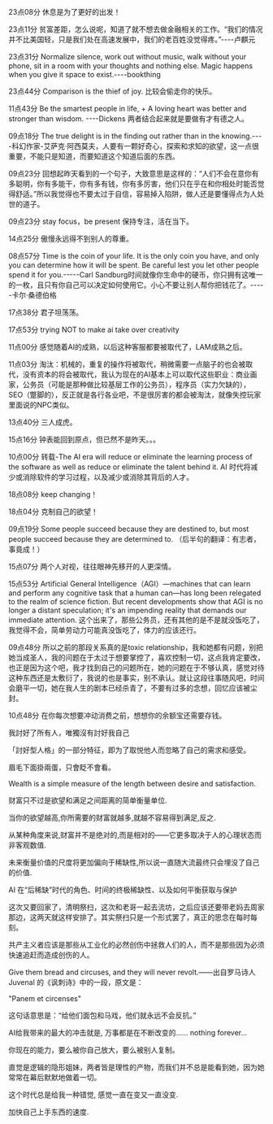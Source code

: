 23点08分 休息是为了更好的出发！

23点11分 贫富差距，怎么说呢，知道了就不想去做金融相关的工作。“我们的情况并不比美国轻，只是我们处在高速发展中，我们的老百姓没觉得疼。”----卢麒元

23点31分 Normalize silence, work out without music, walk without your phone, sit in a room with your thoughts and nothing else. Magic happens when you give it space to exist.----bookthing

23点44分 Comparison is the thief of joy. 比较会偷走你的快乐。

11点43分 Be the smartest people in life, + A loving heart was better and stronger than wisdom. ----Dickens 两者结合起来就是要做有才有德之人。

09点18分 The true delight is in the finding out rather than in the knowing.----科幻作家-艾萨克·阿西莫夫，人要有一颗好奇心，探索和求知的欲望，这一点很重要，不能只是知道，而要知道这个知道后面的东西。

09点23分 回想起昨天看到的一个句子，大致意思是这样的：“人们不会在意你有多聪明，你有多能干，你有多有钱，你有多厉害，他们只在乎在和你相处时能否觉得舒适。”所以我觉得也不要太过于自信，容易掉入陷阱，做人还是要懂得点为人处世的道子。

09点23分 stay focus，be present 保持专注，活在当下。

14点25分 傲慢永远得不到别人的尊重。

08点57分 Time is the coin of your life. It is the only coin you have, and only you can determine how it will be spent. Be careful lest you let other people spend it for you.-----Carl Sandburg时间就像你生命中的硬币，你只拥有这唯一的一枚，且只有你自己可以决定如何使用它。小心不要让别人帮你把钱花了。-----卡尔·桑德伯格

17点38分 君子坦荡荡。

17点53分 trying NOT to make ai take over creativity

11点00分 感觉随着AI的成熟，以后这种客服都要被取代了，LAM成熟之后。

11点03分 淘汰：机械的，重复的操作将被取代，稍微需要一点脑子的也会被取代，没有资本的将会被取代，我认为现在的AI基本上可以取代这些职业：商业画家，公务员（可能是那种做比较基层工作的公务员），程序员（实力欠缺的），SEO（蹩脚的），反正就是各行各业吧，不是很厉害的都会被淘汰，就像失控玩家里面说的NPC类似。

13点40分 三人成虎。

15点16分 钟表能回到原点，但已然不是昨天。。。

10点00分 转载-The AI era will reduce or eliminate the learning process of the software as well as reduce or eliminate the talent behind it.
AI 时代将减少或消除软件的学习过程，以及减少或消除其背后的人才。

18点08分 keep changing！

18点04分 克制自己的欲望！

09点19分 Some people succeed because they are destined to, but most people succeed because they are determined to. （后半句的翻译：有志者，事竟成！）

15点07分 两个人对视，往往眼神先移开的人更深情。

15点53分 Artificial General Intelligence（AGI）—machines that can learn and perform any cognitive task that a human can—has long been relegated to the realm of science fiction. But recent developments show that AGI is no longer a distant speculation; it's an impending reality that demands our immediate attention. 这个出来了，那些公务员，还有其他的是不是就没饭吃了，我觉得不会，简单劳动力可能真没饭吃了，体力的应该还行。

09点48分 所以之前的那段关系真的是toxic relationship，我和她都有问题，别把她当成圣人，我的问题在于太过于想要掌控了，喜欢控制一切，这点我肯定要改，也正是因为这个吧，我才找到自己的问题所在，她的问题在于不够认真，感觉对待这种东西还是太敷衍了，我说的也是事实，别不承认。就让这段往事随风吧，时间会磨平一切，她在我人生的剧本已经杀青了，不要有过多的念想，回忆应该被尘封。

10点48分 在你每次想要冲动消费之前，想想你的余额宝还需要存钱。

我討好了所有人，唯獨沒有討好我自己

「討好型人格」的一部分特征，即为了取悦他人而忽略了自己的需求和感受。

眉毛下面掛兩蛋，只會眨不會看。

Wealth is a simple measure of the length between desire and satisfaction.

财富只不过是欲望和满足之间距离的简单衡量单位.

当你的欲望越高,你所需要的财富就越多,就越不容易得到满足,反之.

从某种角度来说,财富并不是绝对的,而是相对的——它更多取决于人的心理状态而非客观数值.

未来衡量价值的尺度将更加偏向于稀缺性,所以说一直随大流最终只会埋没了自己的价值.

AI 在“后稀缺”时代的角色、时间的终极稀缺性、以及如何平衡获取与保护

这次又要回家了，清明祭扫，这次和老哥一起去流坊，之后应该还要带老妈去周家那边，这两天就这样安排了。其实祭扫只是一个形式罢了，真正的思念在每时每刻。

共产主义者应该是那些从工业化的必然创伤中拯救人们的人，而不是那些因为必须快速追赶而造成创伤的人。

Give them bread and circuses, and they will never revolt.——出自罗马诗人 Juvenal 的《讽刺诗》中的一段，原文是：

"Panem et circenses"

这句话意思是：“给他们面包和马戏，他们就永远不会反抗。”

AI给我带来的最大的冲击就是, 万事都是在不断改变的...... nothing forever...

你现在的能力，要么被你自己放大，要么被别人复制。

直觉是逻辑的隐形姐妹，两者皆是理性的产物，而我们并不总是能看到她，因为她常常在幕后默默地做着一切。

这个时代总是给我一种错觉, 感觉一直在变又一直没变.

加快自己上手东西的速度.
